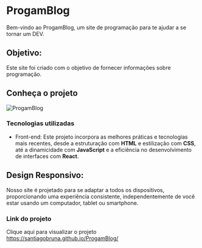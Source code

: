 # ProgamBlog

Bem-vindo ao ProgamBlog, um site de programação para te ajudar a se tornar um DEV.
## Objetivo:
Este site foi criado com o objetivo de fornecer informações sobre programação.

## Conheça o projeto
![ProgamBlog](https://github.com/santiagobruna/ProgamBlog/assets/99828311/563cca2b-8aed-43b2-9ea5-8457f3a9d3a8)


### Tecnologias utilizadas
* Front-end: Este projeto incorpora as melhores práticas e tecnologias mais recentes, desde a estruturação com **HTML** e estilização com **CSS**, até a dinamicidade com **JavaScript** e a eficiência no desenvolvimento de interfaces com **React**.

## Design Responsivo:
 Nosso site é projetado para se adaptar a todos os dispositivos, proporcionando uma experiência consistente, independentemente de você estar usando um computador, tablet ou smartphone.

### Link do projeto
Clique aqui para visualizar o projeto <https://santiagobruna.github.io/ProgamBlog/>
